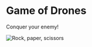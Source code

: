 # Game of Drones
Conquer your enemy!

![Rock, paper, scissors](https://cdn.meme.am/instances/500x/58208541.jpg)
  
